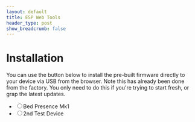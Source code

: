 ```yaml
---
layout: default
title: ESP Web Tools
header_type: post
show_breadcrumb: false
---
```


# Installation

You can use the button below to install the pre-built firmware directly to your device via USB from the browser. Note this has already been done from the factory. You only need to do this if you're trying to start fresh, or grap the latest updates.

<ul class="radios">
    <li>
        <label><input type="radio" name="type" value="bpmk1" />Bed Presence Mk1</label>
    </li>
    <li>
        <label><input type="radio" name="type" value="test" />2nd Test Device</label>
    </li>
</ul>
<p class="button-row" align="center">
    <esp-web-install-button class="btn btn-outline-warning invisible"></esp-web-install-button>
</p>

<!-- <esp-web-install-button manifest="../../manifest.json"></esp-web-install-button> -->

<script type="module" src="https://unpkg.com/esp-web-tools@10/dist/web/install-button.js?module"></script>
<script>
  document.querySelectorAll('input[name="type"]').forEach(radio =>
    radio.addEventListener("change", () => {
      const button = document.querySelector('esp-web-install-button');
      button.manifest = `https://docs.elevatedsensors.com/${radio.value}-manifest.json`;
      button.classList.remove('invisible');
    }
  ));
</script>
